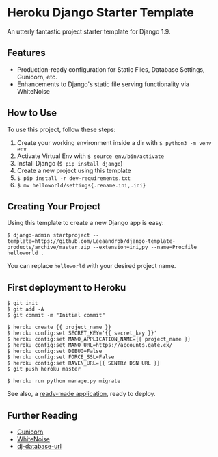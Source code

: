 # Heroku Django Starter Template

An utterly fantastic project starter template for Django 1.9.

## Features

- Production-ready configuration for Static Files, Database Settings, Gunicorn, etc.
- Enhancements to Django's static file serving functionality via WhiteNoise

## How to Use

To use this project, follow these steps:

1. Create your working environment inside a dir with `$ python3 -m venv env`
2. Activate Virtual Env with `$ source env/bin/activate`
3. Install Django (`$ pip install django`)
4. Create a new project using this template
5. `$ pip install -r dev-requirements.txt`
6. `$ mv helloworld/settings{.rename.ini,.ini}`

## Creating Your Project

Using this template to create a new Django app is easy:

    $ django-admin startproject --template=https://github.com/Leeaandrob/django-template-products/archive/master.zip --extension=ini,py --name=Procfile helloworld .

You can replace ``helloworld`` with your desired project name.

## First deployment to Heroku

    $ git init
    $ git add -A
    $ git commit -m "Initial commit"

    $ heroku create {{ project_name }}
    $ heroku config:set SECRET_KEY='{{ secret_key }}'
    $ heroku config:set MANO_APPLICATION_NAME={{ project_name }}
    $ heroku config:set MANO_URL=https://accounts.gate.cx/
    $ heroku config:set DEBUG=False
    $ heroku config:set FORCE_SSL=False
    $ heroku config:set RAVEN_URL={{ SENTRY DSN URL }}
    $ git push heroku master

    $ heroku run python manage.py migrate

See also, a [ready-made application](https://github.com/heroku/python-getting-started), ready to deploy.

## Further Reading

- [Gunicorn](https://warehouse.python.org/project/gunicorn/)
- [WhiteNoise](https://warehouse.python.org/project/whitenoise/)
- [dj-database-url](https://warehouse.python.org/project/dj-database-url/)
